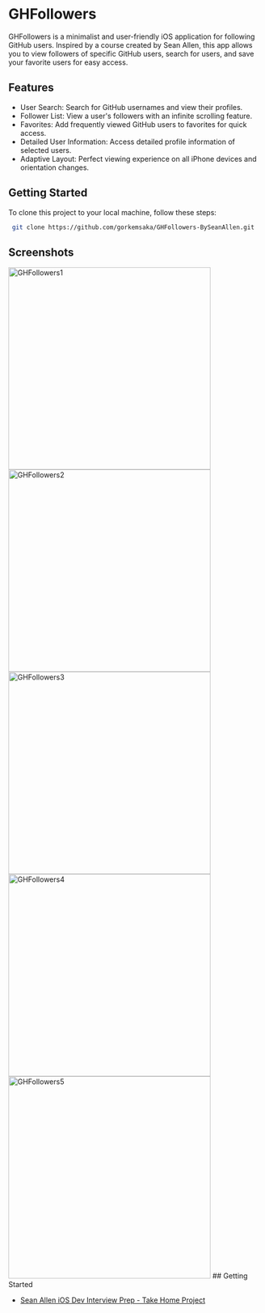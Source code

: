
# GHFollowers

GHFollowers is a minimalist and user-friendly iOS application for following GitHub users. Inspired by a course created by Sean Allen, this app allows you to view followers of specific GitHub users, search for users, and save your favorite users for easy access.

## Features
- User Search: Search for GitHub usernames and view their profiles.
- Follower List: View a user's followers with an infinite scrolling feature.
- Favorites: Add frequently viewed GitHub users to favorites for quick access.
- Detailed User Information: Access detailed profile information of selected users.
- Adaptive Layout: Perfect viewing experience on all iPhone devices and orientation changes.




## Getting Started

To clone this project to your local machine, follow these steps:

```bash
 git clone https://github.com/gorkemsaka/GHFollowers-BySeanAllen.git

```
    
## Screenshots

<img src="https://github.com/gorkemsaka/GHFollowers-BySeanAllen/assets/83422730/f4dfad94-09bb-446b-9546-050435cf7ea5" width="400" alt="GHFollowers1">
<img src="https://github.com/gorkemsaka/GHFollowers-BySeanAllen/assets/83422730/7a6bf086-7249-4b7f-b11a-05083f389a1e" width="400" alt="GHFollowers2">
<img src="https://github.com/gorkemsaka/GHFollowers-BySeanAllen/assets/83422730/b4a28d87-9564-4677-874b-dce0e3a8140b" width="400" alt="GHFollowers3">
<img src="https://github.com/gorkemsaka/GHFollowers-BySeanAllen/assets/83422730/f0419290-c40c-4f4b-895b-b124a46d7fea" width="400" alt="GHFollowers4">
<img src="https://github.com/gorkemsaka/GHFollowers-BySeanAllen/assets/83422730/7fba0a27-3a67-4edb-89d8-5f7380dfdac6" width="400" alt="GHFollowers5">
## Getting Started

 - [Sean Allen iOS Dev Interview Prep - Take Home Project](https://awesomeopensource.com/project/elangosundar/awesome-README-templates)


